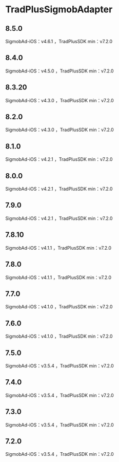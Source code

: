 # TradPlusSigmobAdapter

## 8.5.0

SigmobAd-iOS：v4.6.1 ，TradPlusSDK min：v7.2.0

## 8.4.0

SigmobAd-iOS：v4.5.0 ，TradPlusSDK min：v7.2.0

## 8.3.20

SigmobAd-iOS：v4.3.0 ，TradPlusSDK min：v7.2.0

## 8.2.0

SigmobAd-iOS：v4.3.0 ，TradPlusSDK min：v7.2.0

## 8.1.0

SigmobAd-iOS：v4.2.1 ，TradPlusSDK min：v7.2.0

## 8.0.0

SigmobAd-iOS：v4.2.1 ，TradPlusSDK min：v7.2.0

## 7.9.0

SigmobAd-iOS：v4.2.1 ，TradPlusSDK min：v7.2.0

## 7.8.10

SigmobAd-iOS：v4.1.1 ，TradPlusSDK min：v7.2.0

## 7.8.0

SigmobAd-iOS：v4.1.1 ，TradPlusSDK min：v7.2.0

## 7.7.0

SigmobAd-iOS：v4.1.0 ，TradPlusSDK min：v7.2.0

## 7.6.0

SigmobAd-iOS：v4.1.0 ，TradPlusSDK min：v7.2.0

## 7.5.0

SigmobAd-iOS：v3.5.4 ，TradPlusSDK min：v7.2.0

## 7.4.0

SigmobAd-iOS：v3.5.4 ，TradPlusSDK min：v7.2.0

## 7.3.0

SigmobAd-iOS：v3.5.4 ，TradPlusSDK min：v7.2.0

## 7.2.0

SigmobAd-iOS：v3.5.4 ，TradPlusSDK min：v7.2.0